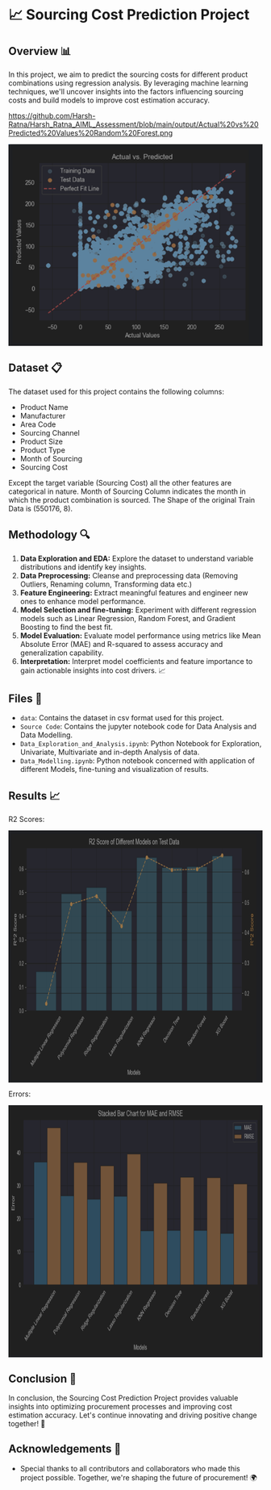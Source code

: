 # 📈 Sourcing Cost Prediction Project 

## Overview 📊
In this project, we aim to predict the sourcing costs for different product combinations using regression analysis. By leveraging machine learning techniques, we'll uncover insights into the factors influencing sourcing costs and build models to improve cost estimation accuracy.

https://github.com/Harsh-Ratna/Harsh_Ratna_AIML_Assessment/blob/main/output/Actual%20vs%20Predicted%20Values%20Random%20Forest.png
<p align='center'><a target="blank"><img align="center" src="https://github.com/Harsh-Ratna/Harsh_Ratna_AIML_Assessment/blob/main/output/Actual%20vs%20Predicted%20Values%20Random%20Forest.png" height="400" /></a></p>

## Dataset 📋
The dataset used for this project contains the following columns:
- Product Name
- Manufacturer
- Area Code
- Sourcing Channel
- Product Size
- Product Type
- Month of Sourcing
- Sourcing Cost
  
Except the target variable (Sourcing Cost) all the other features are categorical in nature. Month of Sourcing Column indicates the month in which the product combination is sourced.
The Shape of the original Train Data is (550176, 8).

## Methodology 🔍
1. **Data Exploration and EDA:** Explore the dataset to understand variable distributions and identify key insights.
2. **Data Preprocessing:** Cleanse and preprocessing data (Removing Outliers, Renaming column, Transforming data etc.)
3. **Feature Engineering:** Extract meaningful features and engineer new ones to enhance model performance.
4. **Model Selection and fine-tuning:** Experiment with different regression models such as Linear Regression, Random Forest, and Gradient Boosting to find the best fit.
5. **Model Evaluation:** Evaluate model performance using metrics like Mean Absolute Error (MAE) and R-squared to assess accuracy and generalization capability.
6. **Interpretation:** Interpret model coefficients and feature importance to gain actionable insights into cost drivers. 📈

## Files 📂
- `data`: Contains the dataset in csv format used for this project.
- `Source Code`: Contains the jupyter notebook code for Data Analysis and Data Modelling.
- `Data_Exploration_and_Analysis.ipynb`: Python Notebook for Exploration, Univariate, Multivariate and in-depth Analysis of data.
- `Data_Modelling.ipynb`: Python notebook concerned with application of different Models, fine-tuning and visualization of results.

## Results 📈
R2 Scores:
<p align='center'><a href="https://github.com/Harsh-Ratna/Harsh_Ratna_AIML_Assessment/blob/main/output/R2%20Score%20Comparison%20of%20different%20Models.png" target="blank"><img align="center" src="https://github.com/Harsh-Ratna/Harsh_Ratna_AIML_Assessment/blob/main/output/R2%20Score%20Comparison%20of%20different%20Models.png" height="500" /></a></p>

Errors:

<p align='center'><a href="https://github.com/Harsh-Ratna/Harsh_Ratna_AIML_Assessment/blob/main/output/Error%20Comparison%20of%20Models.png" target="blank"><img align="center" src="https://github.com/Harsh-Ratna/Harsh_Ratna_AIML_Assessment/blob/main/output/Error%20Comparison%20of%20Models.png" height="500" /></a></p>

## Conclusion 🎉
In conclusion, the Sourcing Cost Prediction Project provides valuable insights into optimizing procurement processes and improving cost estimation accuracy. Let's continue innovating and driving positive change together! 🌟

## Acknowledgements 🙏
- Special thanks to all contributors and collaborators who made this project possible. Together, we're shaping the future of procurement! 🌍


